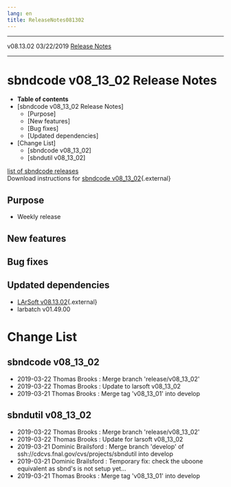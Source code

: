 ```yaml
---
lang: en
title: ReleaseNotes081302
---
```


  ----------- ------------ -- -- ------------------------------------------------------
  v08.13.02   03/22/2019         [Release Notes](ReleaseNotes081302.html)
  ----------- ------------ -- -- ------------------------------------------------------



sbndcode v08\_13\_02 Release Notes
======================================================================================

-   **Table of contents**
-   [sbndcode v08\_13\_02 Release
    Notes]
    -   [Purpose]
    -   [New features]
    -   [Bug fixes]
    -   [Updated dependencies]
-   [Change List]
    -   [sbndcode v08\_13\_02]
    -   [sbndutil v08\_13\_02]

[list of sbndcode
releases](List_of_SBND_code_releases.html)\
Download instructions for [sbndcode
v08\_13\_02](http://scisoft.fnal.gov/scisoft/bundles/sbnd/v08_13_02/sbndcode-v08_13_02.html){.external}



Purpose
----------------------------------

-   Weekly release



New features
--------------------------------------------



Bug fixes
--------------------------------------



Updated dependencies
------------------------------------------------------------

-   [LArSoft
    v08.13.02](https://cdcvs.fnal.gov/redmine/projects/larsoft/wiki/ReleaseNotes081302){.external}
-   larbatch v01.49.00



Change List
==========================================



sbndcode v08\_13\_02
----------------------------------------------------------

-   2019-03-22 Thomas Brooks : Merge branch \'release/v08\_13\_02\'
-   2019-03-22 Thomas Brooks : Update to larsoft v08\_13\_02
-   2019-03-21 Thomas Brooks : Merge tag \'v08\_13\_01\' into develop



sbndutil v08\_13\_02
----------------------------------------------------------

-   2019-03-22 Thomas Brooks : Merge branch \'release/v08\_13\_02\'
-   2019-03-22 Thomas Brooks : Update for larsoft v08\_13\_02
-   2019-03-21 Dominic Brailsford : Merge branch \'develop\' of
    ssh://cdcvs.fnal.gov/cvs/projects/sbndutil into develop
-   2019-03-21 Dominic Brailsford : Temporary fix: check the uboone
    equivalent as sbnd\'s is not setup yet\...
-   2019-03-21 Thomas Brooks : Merge tag \'v08\_13\_01\' into develop
